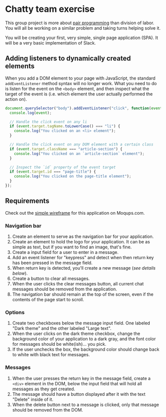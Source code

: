# Chatty team exercise

This group project is more about [pair programming](http://www.wikihow.com/Pair-Program) than division of labor. You will all be working on a similar problem and taking turns helping solve it.

You will be creating your first, very simple, single page application (SPA). It will be a very basic implementation of Slack.

## Adding listeners to dynamically created elements

When you add a DOM element to your page with JavaScript, the standard `addEventListener` method syntax will no longer work. What you need to do is listen for the event on the `<body>` element, and then inspect what the target of the event is (i.e. which element the user actually performed the action on).

```js
document.querySelector("body").addEventListener("click", function(event) {
  console.log(event);

  // Handle the click event on any li
  if (event.target.tagName.toLowerCase() === "li") {
    console.log("You clicked on an <li> element");
  }

  // Handle the click event on any DOM element with a certain class
  if (event.target.className === "article-section") {
    console.log("You clicked on an `article-section` element");
  }

  // Inspect the `id` property of the event target
  if (event.target.id === "page-title") {
    console.log("You clicked on the page-title element");
  }
});
```

## Requirements

Check out the [simple wireframe](https://app.moqups.com/chortlehoort/uGBbLbK46Y/view/page/a9d5cd7bf) for this application on Moqups.com.

### Navigation bar

1. Create an element to serve as the navigation bar for your application.
1. Create an element to hold the logo for your application. It can be as simple as text, but if you want to find an image, that's fine.
1. Create a input field for a user to enter in a message.
1. Add an event listener for "keypress" and detect when then return key has been pressed in the message field.
1. When return key is detected, you'll create a new message (*see details below*).
1. Create a button to clear all messages.
1. When the user clicks the clear messages button, all current chat messages should be removed from the application.
1. The navigation bar should remain at the top of the screen, even if the contents of the page start to scroll.

### Options

1. Create two checkboxes below the message input field. One labeled "Dark theme" and the other labeled "Large text".
1. When the user clicks on the dark theme checkbox, change the background color of your application to a dark gray, and the font color for messages should be white(ish)... you pick.
1. If the user unchecks the box, the background color should change back to white with black text for messages.

### Messages
1. When the user presses the return key in the message field, create a `<div>` element in the DOM, below the input field that will hold all messages as they get created.
1. The message should have a button displayed after it with the text "Delete" inside of it.
1. When the delete button next to a message is clicked, only that message should be removed from the DOM.
